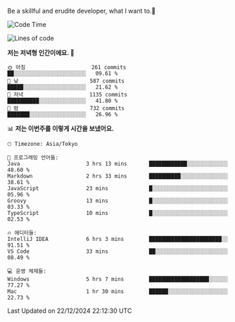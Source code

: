 Be a skillful and erudite developer, what I want to.👶

<!--START_SECTION:waka-->
![Code Time](http://img.shields.io/badge/Code%20Time-1%2C482%20hrs%206%20mins-blue)

![Lines of code](https://img.shields.io/badge/%EC%A0%80%EB%8A%94%20%EC%97%AC%ED%83%9C%EA%B9%8C%EC%A7%80%20-918.3%20thousand%20%EC%A4%84%EC%9D%98%20%EC%BD%94%EB%93%9C%EB%A5%BC%20%EC%9E%91%EC%84%B1%ED%96%88%EC%96%B4%EC%9A%94.-blue)

**저는 저녁형 인간이에요. 🦉** 

```text
🌞 아침                     261 commits         ██░░░░░░░░░░░░░░░░░░░░░░░   09.61 % 
🌆 낮　                     587 commits         █████░░░░░░░░░░░░░░░░░░░░   21.62 % 
🌃 저녁                     1135 commits        ██████████░░░░░░░░░░░░░░░   41.80 % 
🌙 밤　                     732 commits         ███████░░░░░░░░░░░░░░░░░░   26.96 % 
```


📊 **저는 이번주를 이렇게 시간을 보냈어요.** 

```text
🕑︎ Timezone: Asia/Tokyo

💬 프로그래밍 언어들: 
Java                     3 hrs 13 mins       ████████████░░░░░░░░░░░░░   48.60 % 
Markdown                 2 hrs 33 mins       ██████████░░░░░░░░░░░░░░░   38.61 % 
JavaScript               23 mins             █░░░░░░░░░░░░░░░░░░░░░░░░   05.96 % 
Groovy                   13 mins             █░░░░░░░░░░░░░░░░░░░░░░░░   03.33 % 
TypeScript               10 mins             █░░░░░░░░░░░░░░░░░░░░░░░░   02.53 % 

🔥 에디터들: 
IntelliJ IDEA            6 hrs 3 mins        ███████████████████████░░   91.51 % 
VS Code                  33 mins             ██░░░░░░░░░░░░░░░░░░░░░░░   08.49 % 

💻 운영 체제들: 
Windows                  5 hrs 7 mins        ███████████████████░░░░░░   77.27 % 
Mac                      1 hr 30 mins        ██████░░░░░░░░░░░░░░░░░░░   22.73 % 
```


 Last Updated on 22/12/2024 22:12:30 UTC
<!--END_SECTION:waka-->
